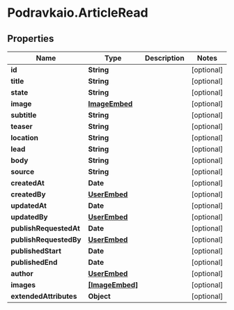 # Podravkaio.ArticleRead

## Properties
Name | Type | Description | Notes
------------ | ------------- | ------------- | -------------
**id** | **String** |  | [optional] 
**title** | **String** |  | [optional] 
**state** | **String** |  | [optional] 
**image** | [**ImageEmbed**](ImageEmbed.md) |  | [optional] 
**subtitle** | **String** |  | [optional] 
**teaser** | **String** |  | [optional] 
**location** | **String** |  | [optional] 
**lead** | **String** |  | [optional] 
**body** | **String** |  | [optional] 
**source** | **String** |  | [optional] 
**createdAt** | **Date** |  | [optional] 
**createdBy** | [**UserEmbed**](UserEmbed.md) |  | [optional] 
**updatedAt** | **Date** |  | [optional] 
**updatedBy** | [**UserEmbed**](UserEmbed.md) |  | [optional] 
**publishRequestedAt** | **Date** |  | [optional] 
**publishRequestedBy** | [**UserEmbed**](UserEmbed.md) |  | [optional] 
**publishedStart** | **Date** |  | [optional] 
**publishedEnd** | **Date** |  | [optional] 
**author** | [**UserEmbed**](UserEmbed.md) |  | [optional] 
**images** | [**[ImageEmbed]**](ImageEmbed.md) |  | [optional] 
**extendedAttributes** | **Object** |  | [optional] 


